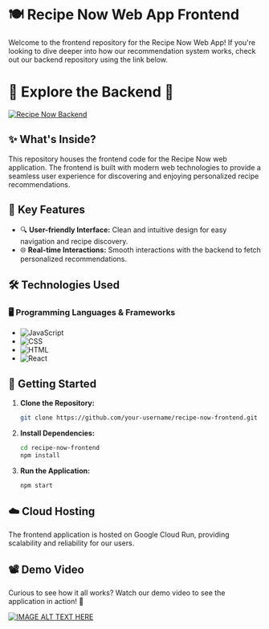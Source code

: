 # 🍽️ Recipe Now Web App Frontend

Welcome to the frontend repository for the Recipe Now Web App! If you're looking to dive deeper into how our recommendation system works, check out our backend repository using the link below.

# 🌟 **Explore the Backend** 🌟

[![Recipe Now Backend](https://img.shields.io/badge/Recipe%20Now-Backend-brightgreen?style=for-the-badge)]([https://github.com/your-username/recipe-now-backend](https://github.com/catalinionita004/recipe-now-web-app-backend))

## ✨ What's Inside?

This repository houses the frontend code for the Recipe Now web application. The frontend is built with modern web technologies to provide a seamless user experience for discovering and enjoying personalized recipe recommendations.

## 🌟 Key Features

- 🔍 **User-friendly Interface:** Clean and intuitive design for easy navigation and recipe discovery.
- 🌐 **Real-time Interactions:** Smooth interactions with the backend to fetch personalized recommendations.

## 🛠️ Technologies Used

### 🖥️ Programming Languages & Frameworks
- ![JavaScript](https://img.shields.io/badge/JavaScript-F7DF1E?style=for-the-badge&logo=javascript&logoColor=black)
- ![CSS](https://img.shields.io/badge/CSS-1572B6?style=for-the-badge&logo=css3&logoColor=white)
- ![HTML](https://img.shields.io/badge/HTML-E34F26?style=for-the-badge&logo=html5&logoColor=white)
- ![React](https://img.shields.io/badge/React-61DAFB?style=for-the-badge&logo=react&logoColor=black)

## 🚀 Getting Started

1. **Clone the Repository:**
    ```sh
    git clone https://github.com/your-username/recipe-now-frontend.git
    ```
2. **Install Dependencies:**
    ```sh
    cd recipe-now-frontend
    npm install
    ```
3. **Run the Application:**
    ```sh
    npm start
    ```

## ☁️ Cloud Hosting

The frontend application is hosted on Google Cloud Run, providing scalability and reliability for our users.

## 📽️ Demo Video

Curious to see how it all works? Watch our demo video to see the application in action! 🍿

[![IMAGE ALT TEXT HERE](https://camo.githubusercontent.com/414ef4e0ce20d5c28416c3d6419611ca27ebc3e4fd85895054fa129c1f2637c8/68747470733a2f2f692e626c6f67732e65732f3962313961642f796f75747562652f3435305f313030302e77656270)](https://www.youtube.com/watch?v=3RRp6jHgWQ4)
